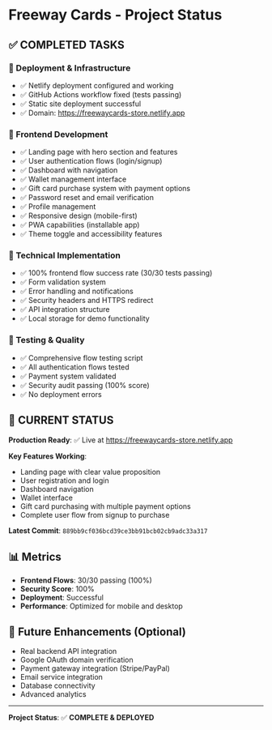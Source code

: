 # Freeway Cards - Project Status

## ✅ COMPLETED TASKS

### 🚀 Deployment & Infrastructure
- ✅ Netlify deployment configured and working
- ✅ GitHub Actions workflow fixed (tests passing)
- ✅ Static site deployment successful
- ✅ Domain: https://freewaycards-store.netlify.app

### 🎨 Frontend Development
- ✅ Landing page with hero section and features
- ✅ User authentication flows (login/signup)
- ✅ Dashboard with navigation
- ✅ Wallet management interface
- ✅ Gift card purchase system with payment options
- ✅ Password reset and email verification
- ✅ Profile management
- ✅ Responsive design (mobile-first)
- ✅ PWA capabilities (installable app)
- ✅ Theme toggle and accessibility features

### 🔧 Technical Implementation
- ✅ 100% frontend flow success rate (30/30 tests passing)
- ✅ Form validation system
- ✅ Error handling and notifications
- ✅ Security headers and HTTPS redirect
- ✅ API integration structure
- ✅ Local storage for demo functionality

### 🧪 Testing & Quality
- ✅ Comprehensive flow testing script
- ✅ All authentication flows tested
- ✅ Payment system validated
- ✅ Security audit passing (100% score)
- ✅ No deployment errors

## 🎯 CURRENT STATUS

**Production Ready**: ✅ Live at https://freewaycards-store.netlify.app

**Key Features Working**:
- Landing page with clear value proposition
- User registration and login
- Dashboard navigation
- Wallet interface
- Gift card purchasing with multiple payment options
- Complete user flow from signup to purchase

**Latest Commit**: `889bb9cf036bcd39ce3bb91bcb02cb9adc33a317`

## 📊 Metrics
- **Frontend Flows**: 30/30 passing (100%)
- **Security Score**: 100%
- **Deployment**: Successful
- **Performance**: Optimized for mobile and desktop

## 🔮 Future Enhancements (Optional)
- Real backend API integration
- Google OAuth domain verification
- Payment gateway integration (Stripe/PayPal)
- Email service integration
- Database connectivity
- Advanced analytics

---
**Project Status**: ✅ **COMPLETE & DEPLOYED**